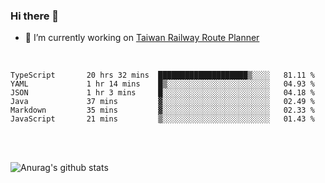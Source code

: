 ### Hi there 👋

- 🔭 I’m currently working on [Taiwan Railway Route Planner](https://github.com/Taiwan-Railway-Route-Planner)

<br/>

<!--START_SECTION:waka-->

```text
TypeScript       20 hrs 32 mins  ████████████████████▒░░░░   81.11 %
YAML             1 hr 14 mins    █▒░░░░░░░░░░░░░░░░░░░░░░░   04.93 %
JSON             1 hr 3 mins     █░░░░░░░░░░░░░░░░░░░░░░░░   04.18 %
Java             37 mins         ▓░░░░░░░░░░░░░░░░░░░░░░░░   02.49 %
Markdown         35 mins         ▓░░░░░░░░░░░░░░░░░░░░░░░░   02.33 %
JavaScript       21 mins         ▒░░░░░░░░░░░░░░░░░░░░░░░░   01.43 %
```

<!--END_SECTION:waka-->

<br/>
<br/>

![Anurag's github stats](https://github-readme-stats.vercel.app/api?username=DepickereSven&show_icons=true&theme=tokyonight)



<!--
**DepickereSven/DepickereSven** is a ✨ _special_ ✨ repository because its `README.md` (this file) appears on your GitHub profile.

Here are some ideas to get you started:

- 🔭 I’m currently working on ...
- 🌱 I’m currently learning ...
- 👯 I’m looking to collaborate on ...
- 🤔 I’m looking for help with ...
- 💬 Ask me about ...
- 📫 How to reach me: ...
- 😄 Pronouns: ...
- ⚡ Fun fact: ...
-->
